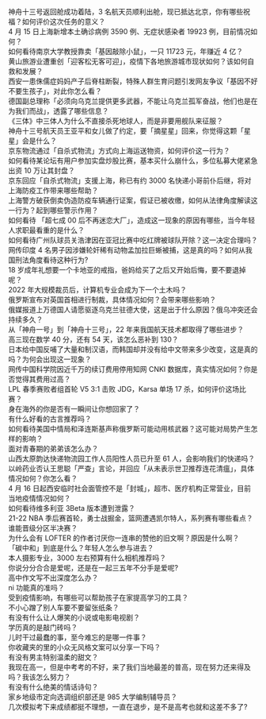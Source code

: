 神舟十三号返回舱成功着陆，3 名航天员顺利出舱，现已抵达北京，你有哪些祝福？如何评价这次任务的意义？  
4 月 15 日上海新增本土确诊病例 3590 例、无症状感染者 19923 例，目前情况如何？  
如何看待南京大学教授靠卖「基因敲除小鼠」，一只 11723 元，年赚近 4 亿？  
黄山旅游业遭重创「迎客松无客可迎」，疫情下各地旅游城市现状如何？该如何自救和发展？  
西安一患侏儒症妈妈产子后脊柱断裂，特殊人群生育问题引发网友争议「基因不好不要生孩子」，对此你怎么看？  
德国副总理称「必须向乌克兰提供更多武器，不能让乌克兰孤军奋战，他们也是在为我们而战」，透露了哪些信息？  
《三体》中三体人为什么不直接杀死地球人，而是非要用舰队来征服？  
神舟十三号航天员王亚平和女儿做了约定，要「摘星星」回来，你觉得这颗「星星」会是什么？  
京东物流通过「自杀式物流」方式向上海运送物资，如何评价这一行为？  
如何看待某论坛有用户参加实盘炒股比赛，基本买什么崩什么，多位私募大佬紧急出资 10 万让其封盘？  
京东回应「自杀式物流」支援上海，称已有约 3000 名快递小哥前仆后继，将对上海防疫工作带来哪些帮助？  
上海警方破获倒卖伪造防疫车辆通行证案，假证已被收缴，如何从法律角度解读这一行为？起到哪些警示作用？  
如何看待 「超七成 00 后不再迷恋大厂」，造成这一现象的原因有哪些，当今年轻人求职最看重的是什么？  
如何看待广州队球员关浩津因在亚冠比赛中吃红牌被球队开除？这一决定合理吗？  
网传印度 4 名男子因涉嫌轮奸稀有动物孟加拉巨蜥被捕，这是真的吗？如何从我国刑法角度看待这种行为?  
18 岁成年礼想要一个卡地亚的戒指，爸妈给买了之后又开始后悔，要不要退掉呢？  
2022 年大规模裁员后，计算机专业会成为下一个土木吗？  
俄罗斯宣布对英国首相进行制裁，具体情况如何？会带来哪些影响？  
俄媒报道上万德国人请愿驱逐乌克兰驻德大使，这是出于什么原因？俄乌冲突还会持续多久？  
从「神舟一号」到「神舟十三号」，22 年来我国航天技术都取得了哪些进步？  
高三现在数学 40 分，还有 54 天，该怎么恶补到 130？  
日本给中国反哺了大量和制汉语，而韩国却并没有给中文带来多少改变，这是真的吗？为何会出现这一现象？  
网传中国科学院因近千万的续订费用停用知网 CNKI 数据库，真实情况如何？你是否觉得其费用过高？  
LPL 春季赛败者组首轮 V5 3:1 击败 JDG，Karsa 单场 17 杀，如何评价这场比赛？  
身在海外的你是否有一瞬间让你想回家了？  
有什么好看的古言推荐吗？  
如何看待美国中情局和泽连斯基声称俄罗斯可能动用核武器？这可能对局势产生怎样的影响？  
面对青春期的弟弟该怎么办？  
山西太原韵达快递物流园工作人员阳性人员已升至 61 人，会影响我们的快递吗？  
以岭药业否认王思聪「严查」言论，并回应「从未表示世卫推荐连花清瘟」，具体情况如何？你怎么看？  
4 月 16 日起西安临时社会面管控不是「封城」，超市、医疗机构正常营业，目前当地疫情情况如何？  
如何看待维多利亚 3Beta 版本遭到泄露？  
21-22 NBA 季后赛首轮，勇士战掘金，篮网遭遇凯尔特人，系列赛有哪些看点？谁能晋级分区半决赛？  
为什么会有 LOFTER 的作者讨厌你一连串的赞他的旧文啊？原因是什么啊？  
「碳中和」到底是什么？年轻人怎么参与进去？  
本人摄影专业，3000 左右预算有什么相机推荐吗？  
你说分分合合是爱呢，还是在一起三五年不分手是爱呢?  
高中作文写不出深度怎么办？  
ni 功能真的准吗？  
受到疫情影响，有哪些可以帮助孩子在家提高学习的工具？  
不小心蹭了别人车要不要留张纸条？  
有没有什么让人爆笑的小说或电影电视剧？  
学历真的是敲门砖吗？  
儿时干过最蠢的事，至今难忘的是哪一件事？  
你收藏夹的里的小众无风格文案可以分享一下吗？  
有没有男主特别温柔的甜文？  
我现在高一，但是中考考的不好，来了我们当地最差的普高，现在努力还来得及吗？我该怎么努力？  
有没有什么绝美的情话诗句？  
家乡地级市定向选调组织部还是 985 大学编制辅导员？  
几次模拟考下来成绩都挺不理想，一直在退步，是不是高考也就和这差不多了?  
